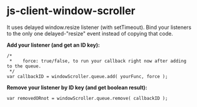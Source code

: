 # js-client-window-scroller

It uses delayed window.resize listener (with setTimeout).
Bind your listeners to the only one delayed-"resize" event instead of copying that code.

__Add your listener (and get an ID key):__
```
/*
 *    force: true/false, to run your callback right now after adding to the queue.
 */
var callbackID = windowScroller.queue.add( yourFunc, force );
```



__Remove your listener by ID key (and get boolean result):__
```
var removedORnot = windowScroller.queue.remove( callbackID );
```
